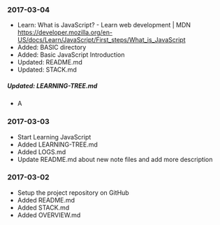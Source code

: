 ### 2017-03-04
- Learn: What is JavaScript? - Learn web development | MDN
https://developer.mozilla.org/en-US/docs/Learn/JavaScript/First_steps/What_is_JavaScript
- Added: BASIC directory
- Added: Basic JavaScript Introduction
- Updated: README.md
- Updated: STACK.md
##### Updated: LEARNING-TREE.md
- A

### 2017-03-03
- Start Learning JavaScript
- Added LEARNING-TREE.md
- Added LOGS.md
- Update README.md about new note files and add more description

### 2017-03-02
- Setup the project repository on GitHub
- Added README.md
- Added STACK.md
- Added OVERVIEW.md